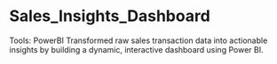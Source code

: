 # Sales_Insights_Dashboard
Tools: PowerBI   Transformed raw sales transaction data into actionable insights by building a dynamic, interactive dashboard using Power BI.
